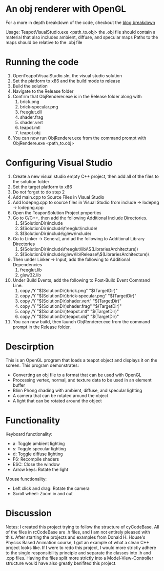 # An obj renderer with OpenGL

For a more in depth breakdown of the code, checkout the [blog breakdown](https://www.richardcato.com/blogs/interactivecomputergraphics)

Usage:
  TeapotVisualStudio.exe <path_to.obj>
  the .obj file should contain a material that also includes ambient, diffuse, and specular maps
  Paths to the maps should be relative to the .obj file

# Running the code
1. OpenTeapotVisualStudio.sln, the visual studio solution
2. Set the platform to x86 and the build mode to release
3. Build the solution
4. Navigate to the Release folder
5. Confirm that ObjRenderer.exe is in the Release folder along with
    1. brick.png
    2. brick-specular.png
    3. freeglut.dll
    4. shader.frag
    5. shader.vert
    6. teapot.mtl
    7. teapot.obj
6. You can now run ObjRenderer.exe from the command prompt with ObjRendere.exe <path_to.obj>

# Configuring Visual Studio
1. Create a new visual studio empty C++ project, then add all of the files to the
   solution folder
2. Set the target platform to x86
3. Do not forget to do step 2
2. Add main.cpp to Source Files in Visual Studio
3. Add lodepng.cpp to source files in Visual Studio from
   include -> lodepng -> lodepng.cpp
4. Open the TeaponSolution Project properties
5. Go to C/C++, then add the following Additional Include Directories. 
    1. \$(SolutionDir)include
    2. \$(SolutionDir)include\freeglut\include\ 
    3. $(SolutionDir)include\glew\include\ 
6. Go to Linker -> General, and ad the following to Additional Library Directories 
    1. $(SolutionDir)include\freeglut\lib\\$(LibrariesArchitecture)\ 
    2. $(SolutionDir)include\glew\lib\Release\\$(LibrariesArchitecture)\ 
7. Then under Linker -> Input, add the following to Additional Dependencies
    1. freeglut.lib
    2. glew32.lib
8. Under Build Events, add the following to Post-Build Event Command Line.
    1. copy /Y "$(SolutionDir)brick.png" "$(TargetDir)"
    1. copy /Y "$(SolutionDir)brick-specular.png" "$(TargetDir)"
    1. copy /Y "$(SolutionDir)shader.vert" "$(TargetDir)"
    1. copy /Y "$(SolutionDir)shader.frag" "$(TargetDir)"
    1. copy /Y "$(SolutionDir)teapot.mtl" "$(TargetDir)"
    1. copy /Y "$(SolutionDir)teapot.obj" "$(TargetDir)"
9. You can now build, then launch ObjRenderer.exe from the command prompt in the Release folder. 


# Descirption
This is an OpenGL program that loads a teapot object and displays it on the screen.
This program demonstrates:
  - Converting an obj file to a format that can be used with OpenGL
  - Processing vertex, normal, and texture data to be used in an element buffer
  - Blinn Phong shading with ambient, diffuse, and specular lighting
  - A camera that can be rotated around the object
  - A light that can be rotated around the object

# Functionality
Keyboard functionality:
  - a: Toggle ambient lighting
  - s: Toggle specular lighting
  - d: Toggle diffuse lighting
  - F6: Recompile shaders
  - ESC: Close the window
  - Arrow keys: Rotate the light

Mouse functionality:
  - Left click and drag: Rotate the camera
  - Scroll wheel: Zoom in and out

# Discussion
Notes: 
	I created this project trying to follow the structure of cyCodeBase. 
	All of the files in rcCodeBase are .h files, and I am not entirely 
	pleased with this. 
	After starting the projects and examples from Donald H. House's Physics
	Based Animation course,	I got an example of what a clean C++ project 
	looks like. If I were to redo this project, I would	more strictly adhere
	to the single responsibility principle and separate the classes into .h
	and .cpp files.	Having the files split more strictly into a Model-View-Controller
	structure would have also greatly benifited this project.
